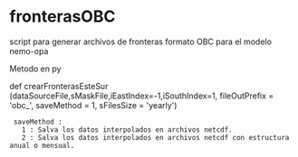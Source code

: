 # fronterasOBC
script para generar archivos de fronteras formato OBC para el modelo nemo-opa

Metodo en py

def crearFronterasEsteSur (dataSourceFile,sMaskFile,iEastIndex=-1,iSouthIndex=1, fileOutPrefix = 'obc_', saveMethod = 1, sFilesSize = 'yearly')

     saveMethod : 
       1 : Salva los datos interpolados en archivos netcdf. 
       2 : Salva los datos interpolados en archivos netcdf con estructura anual o mensual.

